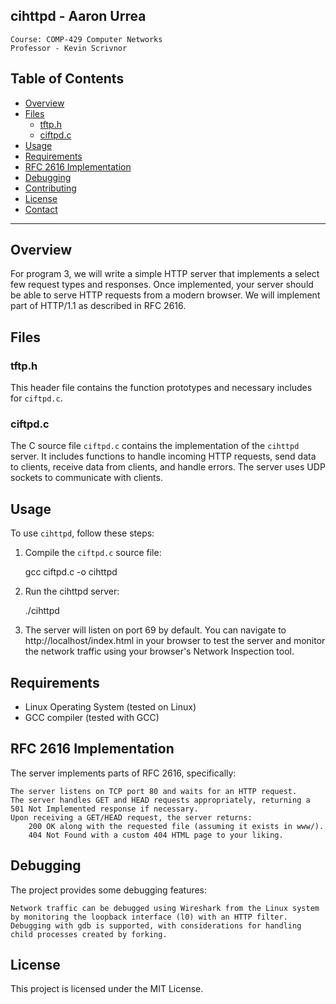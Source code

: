 ## cihttpd - Aaron Urrea
    Course: COMP-429 Computer Networks
    Professor - Kevin Scrivnor

## Table of Contents

- [Overview](#overview)
- [Files](#files)
  - [tftp.h](#tftph)
  - [ciftpd.c](#ciftpdc)
- [Usage](#usage)
- [Requirements](#requirements)
- [RFC 2616 Implementation](#rfc-2616-implementation)
- [Debugging](#debugging)
- [Contributing](#contributing)
- [License](#license)
- [Contact](#contact)

---

## Overview

For program 3, we will write a simple HTTP server that implements a select few request types and responses. Once implemented, your server should be able to serve HTTP requests from a modern browser. We will implement part of HTTP/1.1 as described in RFC 2616.

## Files

### tftp.h

This header file contains the function prototypes and necessary includes for `ciftpd.c`.

### ciftpd.c

The C source file `ciftpd.c` contains the implementation of the `cihttpd` server. It includes functions to handle incoming HTTP requests, send data to clients, receive data from clients, and handle errors. The server uses UDP sockets to communicate with clients.

## Usage

To use `cihttpd`, follow these steps:

1. Compile the `ciftpd.c` source file:

   gcc ciftpd.c -o cihttpd

2. Run the cihttpd server:

    ./cihttpd

3. The server will listen on port 69 by default. You can navigate to http://localhost/index.html in your browser to test the server and monitor the network traffic using your browser's Network Inspection tool.

## Requirements

- Linux Operating System (tested on Linux)
- GCC compiler (tested with GCC)

## RFC 2616 Implementation

The server implements parts of RFC 2616, specifically:

    The server listens on TCP port 80 and waits for an HTTP request.
    The server handles GET and HEAD requests appropriately, returning a 501 Not Implemented response if necessary.
    Upon receiving a GET/HEAD request, the server returns:
        200 OK along with the requested file (assuming it exists in www/).
        404 Not Found with a custom 404 HTML page to your liking.

## Debugging

The project provides some debugging features:

    Network traffic can be debugged using Wireshark from the Linux system by monitoring the loopback interface (l0) with an HTTP filter.
    Debugging with gdb is supported, with considerations for handling child processes created by forking.

## License

This project is licensed under the MIT License.
